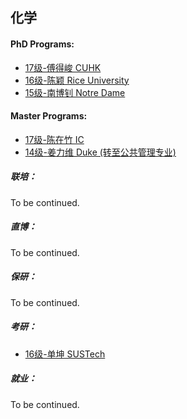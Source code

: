 ## 化学

#### PhD Programs:

- [17级-傅得峻 CUHK](grad-application/chemistry/[HK]-17-fudejun.md)
- [16级-陈颖 Rice University](grad-application/chemistry/[US]-15-chenying.md)
- [15级-南博钊 Notre Dame](grad-application/chemistry/[US]-15-nanbozhao.md)

#### Master Programs:

- [17级-陈在竹 IC](grad-application/chemistry/[UK]-17-chenzaizhu.md)
- [14级-姜力维 Duke (转至公共管理专业)](grad-application/chemistry/[US]-15-jiangliwei.md)

##### 联培：

To be continued.

##### 直博：

To be continued.

##### 保研：

To be continued.

##### 考研：

- [16级-单坤 SUSTech](grad-application/chemistry/[CN]-16-ShanKun.md)

##### 就业：

To be continued.
